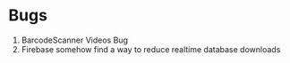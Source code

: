 # Bugs

1. BarcodeScanner Videos Bug
2. Firebase somehow find a way to reduce realtime database downloads
